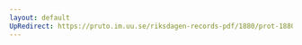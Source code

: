 ```yaml
---
layout: default
UpRedirect: https://pruto.im.uu.se/riksdagen-records-pdf/1880/prot-1880--ak--055/prot-1880--ak--055_002.pdf
---
```


